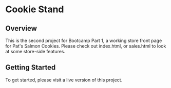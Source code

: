 # Cookie Stand

## Overview
This is the second project for Bootcamp Part 1, a working store front page for Pat's Salmon Cookies.  Please check out index.html, or sales.html to look at some store-side features.


## Getting Started
To get started, please visit a live version of this project.